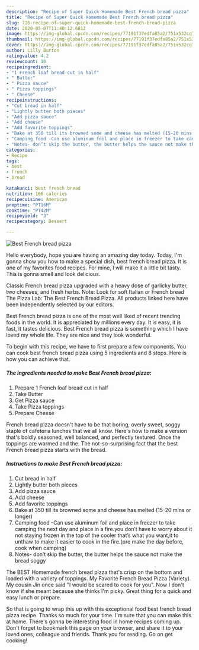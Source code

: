 ```yaml
---
description: "Recipe of Super Quick Homemade Best French bread pizza"
title: "Recipe of Super Quick Homemade Best French bread pizza"
slug: 726-recipe-of-super-quick-homemade-best-french-bread-pizza
date: 2020-05-07T11:40:12.681Z
image: https://img-global.cpcdn.com/recipes/77191f37edfa85a2/751x532cq70/best-french-bread-pizza-recipe-main-photo.jpg
thumbnail: https://img-global.cpcdn.com/recipes/77191f37edfa85a2/751x532cq70/best-french-bread-pizza-recipe-main-photo.jpg
cover: https://img-global.cpcdn.com/recipes/77191f37edfa85a2/751x532cq70/best-french-bread-pizza-recipe-main-photo.jpg
author: Lilly Burton
ratingvalue: 4.2
reviewcount: 10
recipeingredient:
- "1 French loaf bread cut in half"
- " Butter"
- " Pizza sauce"
- " Pizza toppings"
- " Cheese"
recipeinstructions:
- "Cut bread in half"
- "Lightly butter both pieces"
- "Add pizza sauce"
- "Add cheese"
- "Add favorite toppings"
- "Bake at 350 till its browned some and cheese has melted (15-20 mins or longer)"
- "Camping food -Can use aluminum foil and place in freezer to take camping the next day and place in a fire.you don’t have to worry about it not staying frozen in the top of the cooler that’s what you want,it to unthaw to make it easier to cook in the fire.(pre make the day before, cook when camping)"
- "Notes- don’t skip the butter, the butter helps the sauce not make the bread soggy"
categories:
- Recipe
tags:
- best
- french
- bread

katakunci: best french bread 
nutrition: 166 calories
recipecuisine: American
preptime: "PT16M"
cooktime: "PT42M"
recipeyield: "3"
recipecategory: Dessert

---
```



![Best French bread pizza](https://img-global.cpcdn.com/recipes/77191f37edfa85a2/751x532cq70/best-french-bread-pizza-recipe-main-photo.jpg)

Hello everybody, hope you are having an amazing day today. Today, I'm gonna show you how to make a special dish, best french bread pizza. It is one of my favorites food recipes. For mine, I will make it a little bit tasty. This is gonna smell and look delicious.

Classic French bread pizza upgraded with a heavy dose of garlicky butter, two cheeses, and fresh herbs. Note: Look for soft Italian or French bread The Pizza Lab: The Best French Bread Pizza. All products linked here have been independently selected by our editors.

Best French bread pizza is one of the most well liked of recent trending foods in the world. It is appreciated by millions every day. It is easy, it is fast, it tastes delicious. Best French bread pizza is something which I have loved my whole life. They are nice and they look wonderful.


To begin with this recipe, we have to first prepare a few components. You can cook best french bread pizza using 5 ingredients and 8 steps. Here is how you can achieve that.

<!--inarticleads1-->

##### The ingredients needed to make Best French bread pizza:

1. Prepare 1 French loaf bread cut in half
1. Take  Butter
1. Get  Pizza sauce
1. Take  Pizza toppings
1. Prepare  Cheese


French bread pizza doesn&#39;t have to be that boring, overly sweet, soggy staple of cafeteria lunches that we all know. Here&#39;s how to make a version that&#39;s boldly seasoned, well balanced, and perfectly textured. Once the toppings are warmed and the. The not-so-surprising fact that the best French bread pizza starts with the bread. 

<!--inarticleads2-->

##### Instructions to make Best French bread pizza:

1. Cut bread in half
1. Lightly butter both pieces
1. Add pizza sauce
1. Add cheese
1. Add favorite toppings
1. Bake at 350 till its browned some and cheese has melted (15-20 mins or longer)
1. Camping food -Can use aluminum foil and place in freezer to take camping the next day and place in a fire.you don’t have to worry about it not staying frozen in the top of the cooler that’s what you want,it to unthaw to make it easier to cook in the fire.(pre make the day before, cook when camping)
1. Notes- don’t skip the butter, the butter helps the sauce not make the bread soggy


The BEST Homemade french bread pizza that&#39;s crisp on the bottom and loaded with a variety of toppings. My Favorite French Bread Pizza (Variety). My cousin Jin once said &#34;I would be scared to cook for you&#34;. Now I don&#39;t know if she meant because she thinks I&#39;m picky. Great thing for a quick and easy lunch or prepare. 

So that is going to wrap this up with this exceptional food best french bread pizza recipe. Thanks so much for your time. I'm sure that you can make this at home. There's gonna be interesting food in home recipes coming up. Don't forget to bookmark this page on your browser, and share it to your loved ones, colleague and friends. Thank you for reading. Go on get cooking!
